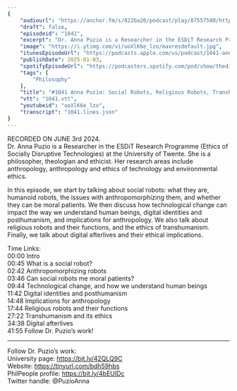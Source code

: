 ```yaml
---
{
	"audiourl": "https://anchor.fm/s/822ba20/podcast/play/87557580/https%3A%2F%2Fd3ctxlq1ktw2nl.cloudfront.net%2Fstaging%2F2024-5-3%2F48bb5646-d703-90db-af40-58f76b58a75e.m4a",
	"draft": false,
	"episodeid": "1041",
	"excerpt": "Dr. Anna Puzio is a Researcher in the ESDiT Research Programme (Ethics of Socially Disruptive Technologies) at the University of Twente. She is a philosopher, theologian and ethicist. Her research areas include anthropology, anthropology and ethics of technology and environmental ethics.",
	"image": "https://i.ytimg.com/vi/uoXlK6e_lzo/maxresdefault.jpg",
	"itunesEpisodeUrl": "https://podcasts.apple.com/us/podcast/1041-anna-puzio-social-robots-religious-robots-transhumanism/id1451347236?i=1000682564601&uo=4",
	"publishDate": 2025-01-03,
	"spotifyEpisodeUrl": "https://podcasters.spotify.com/pod/show/thedissenter/episodes/1041-Anna-Puzio-Social-Robots--Religious-Robots--Transhumanism--and-Digital-Afterlives-e2kei0c",
	"tags": [
		"Philosophy"
	],
	"title": "#1041 Anna Puzio: Social Robots, Religious Robots, Transhumanism, and Digital Afterlives",
	"vtt": "1041.vtt",
	"youtubeid": "uoXlK6e_lzo",
	"transcript": "1041.lines.json"
}
---
```

RECORDED ON JUNE 3rd 2024.  
Dr. Anna Puzio is a Researcher in the ESDiT Research Programme (Ethics of Socially Disruptive Technologies) at the University of Twente. She is a philosopher, theologian and ethicist. Her research areas include anthropology, anthropology and ethics of technology and environmental ethics.

In this episode, we start by talking about social robots: what they are, humanoid robots, the issues with anthropomorphizing them, and whether they can be moral patients. We then discuss how technological change can impact the way we understand human beings, digital identities and posthumanism, and implications for anthropology. We also talk about religious robots and their functions, and the ethics of transhumanism. Finally, we talk about digital afterlives and their ethical implications.

Time Links:  
<time>00:00</time> Intro  
<time>00:45</time> What is a social robot?  
<time>02:42</time> Anthropomorphizing robots  
<time>03:46</time> Can social robots me moral patients?  
<time>09:44</time> Technological change, and how we understand human beings  
<time>11:42</time> Digital identities and posthumanism  
<time>14:48</time> Implications for anthropology  
<time>17:44</time> Religious robots and their functions  
<time>27:22</time> Transhumanism and its ethics  
<time>34:38</time> Digital afterlives  
<time>41:55</time> Follow Dr. Puzio’s work!

---

Follow Dr. Puzio’s work:  
University page: https://bit.ly/42QLQ9C  
Website: https://tinyurl.com/bdh59hbs  
PhilPeople profile: https://bit.ly/4bEUIDc  
Twitter handle: @PuzioAnna
